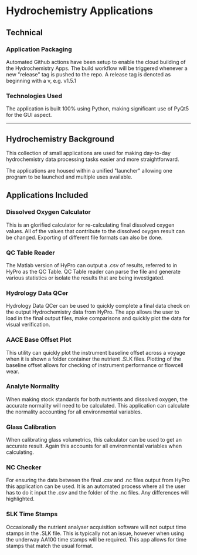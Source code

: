 # Hydrochemistry Applications

## Technical 
### Application Packaging
Automated Github actions have been setup to enable the cloud building of the Hydrochemistry Apps. 
The build workflow will be triggered whenever a new "release" tag is pushed to the repo. A release tag is denoted as 
beginning with a v, e.g. v1.5.1

### Technologies Used
The application is built 100% using Python, making significant use of PyQt5 for the GUI aspect.  

---

## Hydrochemistry Background

This collection of small applications are used for making day-to-day hydrochemistry data processing tasks easier and more straightforward.

The applications are housed within a unified "launcher" allowing one program to be launched and multiple uses available.

## Applications Included

### Dissolved Oxygen Calculator
This is an glorified calculator for re-calculating final dissolved oxygen values. All of the values that contribute to 
the dissolved oxygen result can be changed. Exporting of different file formats can also be done.

### QC Table Reader
The Matlab version of HyPro can output a .csv of results, referred to in HyPro as the QC Table. QC Table reader can 
parse the file and generate various statistics or isolate the results that are being investigated.

### Hydrology Data QCer
Hydrology Data QCer can be used to quickly complete a final data check on the output Hydrochemistry data from HyPro. 
The app allows the user to load in the final output files, make comparisons and quickly plot the data for visual verification. 

### AACE Base Offset Plot
This utility can quickly plot the instrument baseline offset across a voyage when it is shown a folder container the 
nutrient .SLK files. Plotting of the baseline offset allows for checking of instrument performance or flowcell wear.

### Analyte Normality
When making stock standards for both nutrients and dissolved oxygen, the accurate normality will need to be calculated. 
This application can calculate the normality accounting for all environmental variables. 

### Glass Calibration
When calibrating glass volumetrics, this calculator can be used to get an accurate result. Again this accounts for all 
environmental variables when calculating.

### NC Checker
For ensuring the data between the final .csv and .nc files output from HyPro this application can be used. It is an 
automated process where all the user has to do it input the .csv and the folder of the .nc files. Any differences will 
highlighted. 

### SLK Time Stamps
Occasionally the nutrient analyser acquisition software will not output time stamps in the .SLK file. This is typically 
not an issue, however when using the underway AA100 time stamps will be required. This app allows for time stamps that 
match the usual format. 